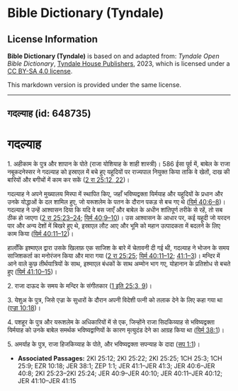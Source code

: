 # Bible Dictionary (Tyndale)

## License Information

**Bible Dictionary (Tyndale)** is based on and adapted from: _Tyndale Open Bible Dictionary_, [Tyndale House Publishers](https://tyndaleopenresources.com/), 2023, which is licensed under a [CC BY-SA 4.0 license](https://creativecommons.org/licenses/by-sa/4.0/legalcode.en).

This markdown version is provided under the same license.



--------------------------------

## गदल्याह (id: 648735)

गदल्याह
=======

1\. अहीकाम के पुत्र और शापान के पोते (राजा योशियाह के शाही शास्त्री)। 586 ईसा पूर्व में, बाबेल के राजा नबूकदनेस्सर ने गदल्याह को इस्राएल में बचे हुए यहूदियों पर राज्यपाल नियुक्त किया ताकि वे खेतों, दाख की बारियों और बगीचों में काम कर सकें ([2 रा 25:12, 22](https://ref.ly/2Kgs25:12,2Kgs25:22))।

गदल्याह ने अपने मुख्यालय मिस्पा में स्थापित किए, जहाँ भविष्यद्वक्ता यिर्मयाह और यहूदियों के प्रधान और उनके योद्धाओं के दल शामिल हुए, जो यरूशलेम के पतन के दौरान पकड़ से बच गए थे ([यिर्म 40:6–8](https://ref.ly/Jer40:6-Jer40:8))। गदल्याह ने उन्हें आश्वासन दिया कि यदि वे बस जाएँ और बाबेल के अधीन शांतिपूर्ण तरीके से रहें, तो सब ठीक हो जाएगा ([2 रा 25:23–24](https://ref.ly/2Kgs25:23-2Kgs25:24); [यिर्म 40:9–10](https://ref.ly/Jer40:9-Jer40:10))। उस आश्वासन के आधार पर, कई यहूदी जो यरदन पार और अन्य देशों में बिखरे हुए थे, इस्राएल लौट आए और भूमि को महान उत्पादकता में बदलने के लिए काम किया ([यिर्म 40:11–12](https://ref.ly/Jer40:11-Jer40:12))।

हालाँकि इश्माएल द्वारा उसके खिलाफ़ एक साजिश के बारे में चेतावनी दी गई थी, गदल्याह ने भोजन के समय साजिशकर्ता का मनोरंजन किया और मारा गया ([2 रा 25:25](https://ref.ly/2Kgs25:25); [यिर्म 40:11–12](https://ref.ly/Jer40:11-Jer40:12); [41:1–3](https://ref.ly/Jer41:1-Jer41:3))। मन्दिर में आने वाले कुछ तीर्थयात्रियों के साथ, इश्माएल बंधकों के साथ अम्मोन भाग गए, योहानान के प्रतिशोध से बचते हुए ([यिर्म 41:10–15](https://ref.ly/Jer41:10-Jer41:15))।

2\. राजा दाऊद के समय के मन्दिर के संगीतकार ([1 इति 25:3, 9](https://ref.ly/1Chr25:3,1Chr25:9))।

3\. येशुअ के पुत्र, जिसे एज्रा के सुधारों के दौरान अपनी विदेशी पत्नी को तलाक देने के लिए कहा गया था ([एज्रा 10:18](https://ref.ly/Ezra10:18))।

4\. पशहूर के पुत्र और यरूशलेम के अधिकारियों में से एक, जिन्होंने राजा सिदकिय्याह से भविष्यद्वक्ता यिर्मयाह को उनके बाबेल समर्थक भविष्यद्वाणियों के कारण मृत्युदंड देने का आग्रह किया था ([यिर्म 38:1](https://ref.ly/Jer38:1))।

5\. अमर्याह के पुत्र, राजा हिजकिय्याह के पोते, और भविष्यद्वक्ता सपन्याह के दादा ([सप 1:1](https://ref.ly/Zeph1:1))।

* **Associated Passages:** 2KI 25:12; 2KI 25:22; 2KI 25:25; 1CH 25:3; 1CH 25:9; EZR 10:18; JER 38:1; ZEP 1:1; JER 41:1–JER 41:3; JER 40:6–JER 40:8; 2KI 25:23–2KI 25:24; JER 40:9–JER 40:10; JER 40:11–JER 40:12; JER 41:10–JER 41:15

